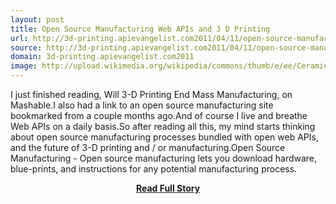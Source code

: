 ```yaml
---
layout: post
title: Open Source Manufacturing Web APIs and 3 D Printing
url: http://3d-printing.apievangelist.com2011/04/11/open-source-manufacturing-web-apis-and-3-d-printing/
source: http://3d-printing.apievangelist.com2011/04/11/open-source-manufacturing-web-apis-and-3-d-printing/
domain: 3d-printing.apievangelist.com2011
image: http://upload.wikimedia.org/wikipedia/commons/thumb/e/ee/Ceramicprinting.jpg/220px-Ceramicprinting.jpg
---
```


<p>I just finished reading, Will 3-D Printing End Mass Manufacturing, on Mashable.I also had a link to an open source manufacturing site bookmarked from a couple months ago.And of course I live and breathe Web APIs on a daily basis.So after reading all this, my mind starts thinking about open source manufacturing processes bundled with open web APIs, and the future of 3-D printing and / or manufacturing.Open Source Manufacturing - Open source manufacturing lets you download hardware, blue-prints, and instructions for any potential manufacturing process.</p>
<center><p><a href="http://3d-printing.apievangelist.com2011/04/11/open-source-manufacturing-web-apis-and-3-d-printing/" style='padding:25px; font-sze:18px; font-weight: bold;'>Read Full Story</a></p></center>
